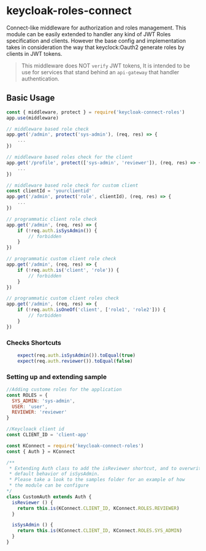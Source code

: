 # keycloak-roles-connect
Connect-like middleware for authorization and roles management. 
This module can be easily extended to handler any kind of JWT Roles specification and clients.
However the base config and implementation takes in consideration the way that keyclock:Oauth2 generate
roles by clients in JWT tokens.

> This middleware does NOT `verify` JWT tokens, It is intended to be use for services that stand behind an `api-gateway` that handler authentication.

## Basic Usage
```js
const { middleware, protect } = require('keycloak-connect-roles')
app.use(middleware)

// middleware based role check
app.get('/admin', protect('sys-admin'), (req, res) => {
    ...
})

// middleware based roles check for the client
app.get('/profile', protect(['sys-admin', 'reviewer']), (req, res) => {
    ...
})

// middleware based role check for custom client
const clientId = 'yourclientid'
app.get('/admin', protect('role', clientId), (req, res) => {
    ...
})

// programmatic client role check
app.get('/admin', (req, res) => {
    if (!req.auth.isSysAdmin()) {
        // forbidden
    }
})

// programmatic custom client role check
app.get('/admin', (req, res) => {
    if (!req.auth.is('client', 'role')) {
        // forbidden
    }
})

// programmatic custom client roles check
app.get('/admin', (req, res) => {
    if (!req.auth.isOneOf('client', ['role1', 'role2'])) {
        // forbidden
    }
})
```

### Checks Shortcuts
```js
    expect(req.auth.isSysAdmin()).toEqual(true)
    expect(req.auth.reviewer()).toEqual(false)
```

### Setting up and extending sample
```js
//Adding custome roles for the application
const ROLES = {
  SYS_ADMIN: 'sys-admin',
  USER: 'user',
  REVIEWER: 'reviewer'
}

//Keycloack client id
const CLIENT_ID = 'client-app'

const KConnect = require('keycloak-connect-roles')
const { Auth } = KConnect

/**
 * Extending Auth class to add the isReviewer shortcut, and to overwrite
 * default behavior of isSysAdmin.
 * Please take a look to the samples folder for an example of how 
 * the module can be configure 
*/
class CustomAuth extends Auth {
  isReviewer () {
    return this.is(KConnect.CLIENT_ID, KConnect.ROLES.REVIEWER)
  }

  isSysAdmin () {
    return this.is(KConnect.CLIENT_ID, KConnect.ROLES.SYS_ADMIN)
  }
}

```

